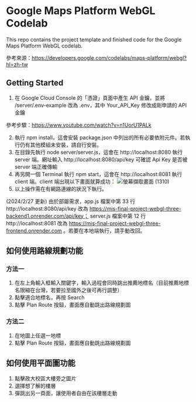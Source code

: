 # Google Maps Platform WebGL Codelab

This repo contains the project template and finished code for the Google Maps Platform WebGL codelab.

參考來源：https://developers.google.com/codelabs/maps-platform/webgl?hl=zh-tw

## Getting Started
1. 在  Google Cloud Console 的「憑證」頁面中產生 API 金鑰，並將 /server/.env-example 改為 .env，其中 Your_API_Key 修改成剛申請的 API 金鑰

參考步驟：https://www.youtube.com/watch?v=n1UorU1PALk

2. 執行 npm install，這會安裝 package.json 中列出的所有必要依附元件。若執行仍有其他模組未安裝，請自行安裝。
3. 在目錄先執行 node server/server.js，這會在 http://localhost:8080 執行 server 端。網址輸入 http://localhost:8080/api/key 可確認 Api Key 是否被 server 端正確傳輸
4. 再另開一個 Terminal 執行 npm start，這會在 http://localhost:8081 執行 client 端。client 端出現以下畫面就算成功：
![螢幕擷取畫面 (1310)](https://github.com/JOE-CHOU88/MIS-Final-Project-Webgl-Three/assets/62171839/d744a144-85b1-41ec-a64e-f771a393ac25)
5. 以上操作需在有網路連線的狀況下執行。

(2024/2/27 更新) 由於部屬需求，app.js 檔案中第 33 行 http://localhost:8080/api/key 改為 https://mis-final-project-webgl-three-backend1.onrender.com/api/key； server.js 檔案中第 12 行 http://localhost:8081 改為 https://mis-final-project-webgl-three-frontend.onrender.com 。若要在本地端執行，請手動改回。


## 如何使用路線規劃功能
### 方法一
1. 在左上角輸入框輸入關鍵字，輸入過程會同時跳出推薦地標名（目前推薦地標名限縮在台灣，若要拉至國外之後可再行調整）
2. 點擊適合地標名，再按 Search
3. 點擊 Plan Route 按鈕，畫面應自動跳出路線規劃圖
### 方法二
1. 在地圖上任選一地標
2. 點擊 Plan Route 按鈕，畫面應自動跳出路線規劃圖

## 如何使用平面圖功能
1. 點擊政大校區大樓旁之圖片
2. 選擇想了解的樓層
3. 彈跳出另一頁面，讓使用者自由在該樓層走動
